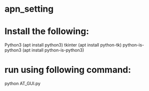 # apn_setting

# Install the following:

Python3 (apt install python3)
tkinter (apt install python-tk)
python-is-python3 (apt install python-is-python3)


# run using following command:

python AT_GUI.py
